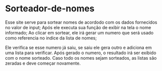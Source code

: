 # Sorteador-de-nomes

Esse site serve para sortear nomes de acordodo com os dados fornecidos no valor de input;
Após ele executa sua função de exibir na tela o nome informado;
Ao clicar em sortear, ele irá gerar um numero que será usado como referencia no indice da lista de nomes;

Ele verifica se esse numero já saiu, se saiu ele gera outro e adiciona em uma lista para verificar.
Após gerado o numero, o resultado irá ser exibido com o nome sorteado.
Caso todo os nomes sejam sorteados, as listas são zeradas e deve começar novamente.
